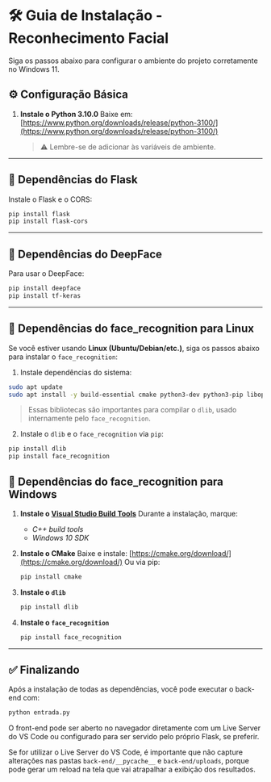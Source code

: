 # 🛠️ Guia de Instalação - Reconhecimento Facial

Siga os passos abaixo para configurar o ambiente do projeto corretamente no Windows 11.

## ⚙️ Configuração Básica

1. **Instale o Python 3.10.0**
   Baixe em: [https://www.python.org/downloads/release/python-3100/](https://www.python.org/downloads/release/python-3100/)

   > ⚠️ Lembre-se de adicionar às variáveis de ambiente.

---

## 🔌 Dependências do Flask

Instale o Flask e o CORS:

```bash
pip install flask
pip install flask-cors
```

---

## 🤖 Dependências do DeepFace

Para usar o DeepFace:

```bash
pip install deepface
pip install tf-keras
```

---

## 🧠 Dependências do face\_recognition para Linux

Se você estiver usando **Linux (Ubuntu/Debian/etc.)**, siga os passos abaixo para instalar o `face_recognition`:

1. Instale dependências do sistema:

```bash
sudo apt update
sudo apt install -y build-essential cmake python3-dev python3-pip libopenblas-dev liblapack-dev libx11-dev libgtk-3-dev
```

> Essas bibliotecas são importantes para compilar o `dlib`, usado internamente pelo `face_recognition`.

 2. Instale o `dlib` e o `face_recognition` via `pip`:

```bash
pip install dlib
pip install face_recognition
```

## 🧠 Dependências do face\_recognition para Windows

1. **Instale o [Visual Studio Build Tools](https://visualstudio.microsoft.com/visual-cpp-build-tools/)**
   Durante a instalação, marque:

   * *C++ build tools*
   * *Windows 10 SDK*

2. **Instale o CMake**
   Baixe e instale: [https://cmake.org/download/](https://cmake.org/download/)
   Ou via pip:

   ```bash
   pip install cmake
   ```

3. **Instale o `dlib`**

   ```bash
   pip install dlib
   ```

4. **Instale o `face_recognition`**

   ```bash
   pip install face_recognition
   ```

---

## ✅ Finalizando

Após a instalação de todas as dependências, você pode executar o back-end com:

```bash
python entrada.py
```

O front-end pode ser aberto no navegador diretamente com um Live Server do VS Code ou configurado para ser servido pelo próprio Flask, se preferir. 

Se for utilizar o Live Server do VS Code, é importante que não capture alterações nas pastas `back-end/__pycache__` e `back-end/uploads`, porque pode gerar um reload na tela que vai atrapalhar a exibição dos resultados.